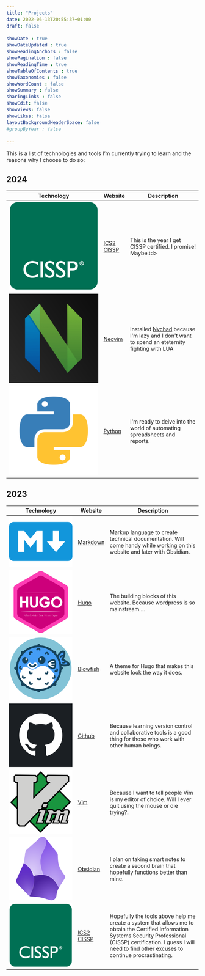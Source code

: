 ```yaml
---
title: "Projects"
date: 2022-06-13T20:55:37+01:00
draft: false

showDate : true
showDateUpdated : true
showHeadingAnchors : false
showPagination : false
showReadingTime : true
showTableOfContents : true
showTaxonomies : false 
showWordCount : false
showSummary : false
sharingLinks : false
showEdit: false  
showViews: false
showLikes: false
layoutBackgroundHeaderSpace: false
#groupByYear : false

---
```


This is a list of technologies and tools I’m currently trying to learn and the reasons why I choose to do so: 

## 2024 
<table>
    <thead>
        <tr>
            <th>Technology</th>
            <th>Website</th>
            <th>Description</th>
        </tr>
    </thead>
    <tbody>
         <tr>
            <td><img class="customEntitityAlbum" style="background-color:transparent" src="cissp.png"/></td>
            <td><a target="_blank" href="https://www.isc2.org/certifications/cissp/">ICS2<br>CISSP</a></td>
            <td>This is the year I get CISSP certified. I promise! Maybe.td>
        </tr>
           <tr>
            <td><img class="customEntitityAlbum" style="background-color:transparent" src="nvim.png"/></td>
            <td><a target="_blank" href="https://neovim.io/">Neovim</a></td>
            <td>Installed <a target"_blank" href="https://nvchad.com/">Nvchad</a> because I'm lazy and I don't want to spend an eteternity fighting with LUA</td>
        </tr>
            <tr>
            <td><img class="customEntitityAlbum" style="background-color:transparent" src="python.png"/></td>
            <td><a target="_blank" href="https://www.python.org/">Python</a></td>
            <td>I'm ready to delve into the world of automating spreadsheets and reports.</td>
        </tr>
    </tbody>
</table>

## 2023 

<table>
    <thead>
        <tr>
            <th>Technology</th>
            <th>Website</th>
            <th>Description</th>
        </tr>
    </thead>
    <tbody>
            <tr>
            <td><img class="customEntitityAlbum" style="background-color:transparent" src="Markdown.png"/></td>
            <td><a target="_blank" href="https://www.markdownguide.org">Markdown </a></td>
            <td>Markup language to create technical documentation. Will come handy while working on this website and later with Obsidian.</td>
        </tr>
            <tr>
            <td><img class="customEntitityAlbum" style="background-color:transparent" src="hugo.png"/></td>
            <td><a target="_blank" href="https://gohugo.io/">Hugo</a></td>
            <td>The building blocks of this website. Because wordpress is so mainstream....</td>
        </tr>
            <tr>
            <td><img class="customEntitityAlbum" style="background-color:transparent" src="blowfish_logo.png"/></td>
            <td><a target="_blank" href="https://github.com/nunocoracao/blowfish">Blowfish</a></td>
            <td>A theme for Hugo that makes this website look the way it does.</td>
        </tr>
            <tr>
            <td><img class="customEntitityAlbum" style="background-color:transparent" src="github.png"/></td>
            <td><a target="_blank" href="https://github.com/">Github</a></td>
            <td>Because learning version control and collaborative tools is a good thing for those who work with other human beings. </td>
        </tr>
            <tr>
            <td><img class="customEntitityAlbum" style="background-color:transparent" src="vim.png"/></td>
            <td><a target="_blank" href="https://www.vim.org/">Vim</a></td>
            <td>Because I want to tell people Vim is my editor of choice. Will I ever quit using the mouse or die trying?.</td>
        </tr>
         <tr>
            <td><img class="customEntitityAlbum" style="background-color:transparent" src="obsidian.png"/></td>
            <td><a target="_blank" href="https://obsidian.md/">Obsidian</a></td>
            <td>I plan on taking smart notes to create a second brain that hopefully functions better than mine.</td>
        </tr>
         <tr>
            <td><img class="customEntitityAlbum" style="background-color:transparent" src="cissp.png"/></td>
            <td><a target="_blank" href="https://www.isc2.org/certifications/cissp/">ICS2<br>CISSP</a></td>
            <td>Hopefully the tools above help me create a system that allows me to obtain the Certified Information Systems Security Professional (CISSP) certification. I guess I will need to find other excuses to continue procrastinating.</td>
        </tr>
    </tbody>
</table>
<table>
    </tbody>
</table>
